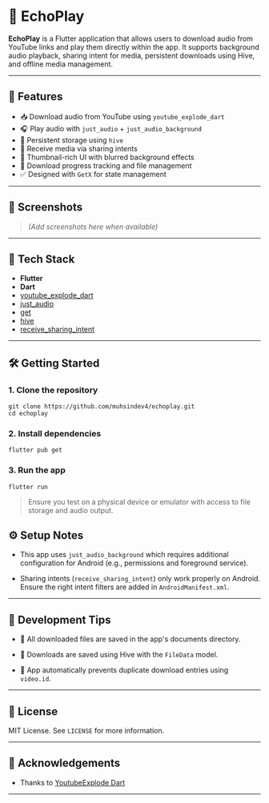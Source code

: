 # 🎵 EchoPlay

**EchoPlay** is a Flutter application that allows users to download audio from YouTube links and play them directly within the app. It supports background audio playback, sharing intent for media, persistent downloads using Hive, and offline media management.

---

## 🚀 Features

- 📥 Download audio from YouTube using `youtube_explode_dart`
- 🎧 Play audio with `just_audio` + `just_audio_background`
- 💾 Persistent storage using `hive`
- 🔗 Receive media via sharing intents
- 🎨 Thumbnail-rich UI with blurred background effects
- 📂 Download progress tracking and file management
- ✅ Designed with `GetX` for state management

---

## 📸 Screenshots

> *(Add screenshots here when available)*

---

## 🧰 Tech Stack

- **Flutter**
- **Dart**
- [youtube_explode_dart](https://pub.dev/packages/youtube_explode_dart)
- [just_audio](https://pub.dev/packages/just_audio)
- [get](https://pub.dev/packages/get)
- [hive](https://pub.dev/packages/hive)
- [receive_sharing_intent](https://pub.dev/packages/receive_sharing_intent)

---

## 🛠️ Getting Started

### 1. Clone the repository

    git clone https://github.com/muhsindev4/echoplay.git
    cd echoplay
### 2. Install dependencies


`flutter pub get`

### 3. Run the app


`flutter run`

> Ensure you test on a physical device or emulator with access to file storage and audio output.



## ⚙️ Setup Notes

-   This app uses  `just_audio_background`  which requires additional configuration for Android (e.g., permissions and foreground service).

-   Sharing intents (`receive_sharing_intent`) only work properly on Android. Ensure the right intent filters are added in  `AndroidManifest.xml`.


----------

## 🧪 Development Tips

-   📁 All downloaded files are saved in the app's documents directory.

-   🧠 Downloads are saved using Hive with the  `FileData`  model.

-   🛑 App automatically prevents duplicate download entries using  `video.id`.


----------

## 📜 License

MIT License. See  `LICENSE`  for more information.

----------

## 🙌 Acknowledgements

-   Thanks to  [YoutubeExplode Dart](https://github.com/Hexer10/youtube_explode_dart)



----------
